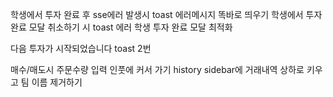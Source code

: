 
학생에서 투자 완료 후 sse에러 발생시 toast 에러메시지 똑바로 띄우기
학생에서 투자 완료 모달 취소하기 시 toast 에러
학생 투자 완료 모달 최적화

다음 투자가 시작되었습니다 toast 2번

매수/매도시 주문수량 입력 인풋에 커서 가기
history sidebar에 거래내역 상하로 키우고 팀 이름 제거하기
